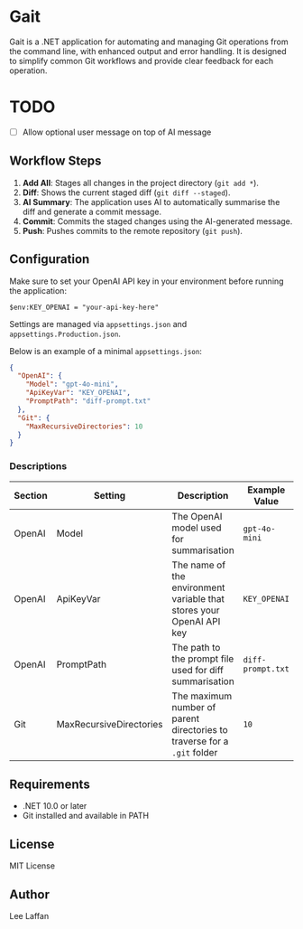 # Gait

Gait is a .NET application for automating and managing Git operations from the command line, with enhanced output and error handling. It is
designed to simplify common Git workflows and provide clear feedback for each operation.

# TODO

- [ ] Allow optional user message on top of AI message

## Workflow Steps

1. **Add All**: Stages all changes in the project directory (`git add *`).
2. **Diff**: Shows the current staged diff (`git diff --staged`).
3. **AI Summary**: The application uses AI to automatically summarise the diff and generate a commit message.
4. **Commit**: Commits the staged changes using the AI-generated message.
5. **Push**: Pushes commits to the remote repository (`git push`).

## Configuration

Make sure to set your OpenAI API key in your environment before running the application:

```pwsh
$env:KEY_OPENAI = "your-api-key-here"
```

Settings are managed via `appsettings.json` and `appsettings.Production.json`.

Below is an example of a minimal `appsettings.json`:

```json
{
  "OpenAI": {
    "Model": "gpt-4o-mini",
    "ApiKeyVar": "KEY_OPENAI",
    "PromptPath": "diff-prompt.txt"
  },
  "Git": {
    "MaxRecursiveDirectories": 10
  }
}
```

### Descriptions

| Section | Setting                 | Description                                                              | Example Value     |
|---------|-------------------------|--------------------------------------------------------------------------|-------------------|
| OpenAI  | Model                   | The OpenAI model used for summarisation                                  | `gpt-4o-mini`     |
| OpenAI  | ApiKeyVar               | The name of the environment variable that stores your OpenAI API key     | `KEY_OPENAI`      |
| OpenAI  | PromptPath              | The path to the prompt file used for diff summarisation                  | `diff-prompt.txt` |
| Git     | MaxRecursiveDirectories | The maximum number of parent directories to traverse for a `.git` folder | `10`              |

## Requirements

- .NET 10.0 or later
- Git installed and available in PATH

## License

MIT License

## Author

Lee Laffan
